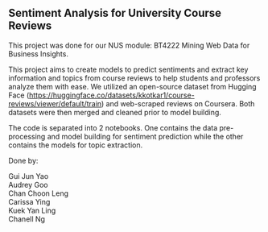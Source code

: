 ## Sentiment Analysis for University Course Reviews
This project was done for our NUS module: BT4222 Mining Web Data for Business Insights.

This project aims to create models to predict sentiments and extract key information and topics from course reviews to help students and professors analyze them with ease.
We utilized an open-source dataset from Hugging Face (https://huggingface.co/datasets/kkotkar1/course-reviews/viewer/default/train) and web-scraped reviews on Coursera.
Both datasets were then merged and cleaned prior to model building.

The code is separated into 2 notebooks. One contains the data pre-processing and model building for sentiment prediction while the other contains the models for topic extraction.


Done by:

Gui Jun Yao  
Audrey Goo  
Chan Choon Leng  
Carissa Ying  
Kuek Yan Ling  
Chanell Ng
